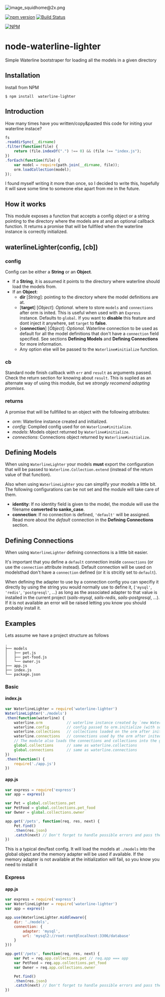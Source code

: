 ![image_squidhome@2x.png](http://i.imgur.com/RIvu9.png)

[![npm version](https://badge.fury.io/js/waterline-lighter.svg)](https://badge.fury.io/js/waterline-lighter)
[![Build Status](https://travis-ci.org/Souler/node-waterline-lighter.svg?branch=master)](https://travis-ci.org/Souler/node-waterline-lighter)

[![NPM](https://nodei.co/npm-dl/waterline-lighter.png?months=3)](https://nodei.co/npm/waterline-lighter/)

# node-waterline-lighter
Simple Waterline bootstraper for loading all the models in a given directory

## Installation
Install from NPM
```
$ npm install  waterline-lighter
```

## Introduction
How many times have you written/copy&pasted this code for initing your waterline
instace?
```js
fs
.readdirSync(__dirname)
.filter(function(file) {
    return (file.indexOf(".") !== 0) && (file !== "index.js");
})
.forEach(function(file) {
    var model = require(path.join(__dirname, file));
    orm.loadCollection(model);
});
```
I found myself writing it more than once, so I decided to write this, hopefully
it will save some time to someone else apart from me in the future.

## How it works
This module exposes a function that accepts a config object or a string pointing
to the directory where the models are at and an optional callback function.
It returns a promise that will be fullfiled when the waterline instance is
correctly initialized.

## waterlineLighter(config, [cb])
### config
Config can be either a **String** or an **Object**.
* If a **String**, it is assumed it points to the directory where waterline should
load the models from.
* If an **Object**:
    * **dir** [*String*]: pointing to the directory where the model definitions are at.
    * [**target**] [*Object*]: *Optional*. where to store `models` and `connections` after orm is
        inited. This is useful when used with an `Express` instance. Defaults to `global`.
        If you want to **disable** this feature and dont inject it anywhere, set `target`
        to **false**.
    * [**connection**] [*Object*]: *Optional*. Waterline connection to be used as default for
        all the model definitions that don't have a `connection` field specified. See sections
        **Defining Models** and **Defining Connections** for more information.
    * Any option else will be passed to the `Waterline#initialize` function.

### cb
Standard node finish callback with `err` and `result` as arguments passed.
Check the return section for knowing about `result`. This is suplied as an
alternate way of using this module, but we *strongly recomend adopting promises*.

### returns
A promise that will be fullfilled to an object with the following attributes:
* *orm*: Waterline instance created and initialized.
* *config*: Compiled config used for on `Waterline#initialize`.
* *models*: Models object returned by `Waterline#initialize`.
* *connections*: Connections object returned by `Waterline#initialize`.

## Defining Models
When using `WaterlineLighter` your models **must** export the configuration that
will be passed to `Waterline.Collection.extend` (instead of the return value
of that function).
  
Also when using `WaterlineLighter` you can simplify your models a little bit. The
following configurations can be not set and the module will take care of them.
* **identity**: If no identity field is given to the model, the module will use
    the filename **converted to sanke_case**.
* **connection**: If no connection is defined, `'default'` will be assigned.
    Read more about the *default* connection in the **Defining Connections** section.

## Defining Connections
When using `WaterlineLighter` defining connections is a little bit easier.

It's important that you define a `default` connection inside `connections` (or
use the `connection` attribute instead). Default connection will be used on 
modelsthad don't have a `connection` defined (or it is strcitly set to 
`default`).

When defining the adapter to use by a connection config you can specifiy it
directly by using the string you would normally use to define it, (`'mysql'`,
`'redis'`, `'postgresql'`, ...) as long as the associated adapter to that value
is installed in the current project (*sails-mysql*, *sails-redis*,
*sails-postgresql*, ...). If it is not available an error will be raised letting
you know you should probably install it.

## Examples
Lets assume we have a project structure as follows
```
.
├── models
│   ├── pet.js
│   ├── pet-food.js
│   └── owner.js
├── app.js
├── index.js
└── package.json
```

### Basic
#### index.js
```js
var WaterlineLighter = require('waterline-lighter')
WaterlineLighter('./models')
.then(function(waterline) {
    waterline.orm           // waterline instance created by `new Waterline()`
    waterline.config        // config passed to orm.initialize (with some extra opts)
    waterline.collections   // collections loaded on the orm after inited
    waterline.connections   // connections used by the orm after inited
    // The module also loads the connections and collections into the global object
    global.collections      // same as waterline.collections
    global.connections      // same as waterline.connections
})
.then(function() {
    require('./app.js')
})
```

#### app.js
```js
var express = require('express')
var app = expres()

var Pet = global.collections.pet
var PetFood = global.collections.pet_food
var Owner = global.collections.owner

app.get('/pets', function(req, res, next) {
    Pet.find()
    .then(res.json)
    .catch(next) // Don't forget to handle possible errors and pass them to express
})
```

This is a typical dev/fast config. It will load the models at `./models` into
the global object and the memory adapter will be used if available. If the memory
adapter is not available at the initialization will fail, so you know you need to
install it

### Express
#### app.js
```js
var express = require('express')
var WaterlineLighter = require('waterline-lighter')
var app = expres()

app.use(WaterlineLighter.middleware({
    dir: './models',
    connection: {
        adapter: 'mysql',
        url: 'mysql2://root:root@localhost:3306/database'
    }
}))

app.get('/pets', function(req, res, next) {
    var Pet = req.app.collections.pet // req.app === app
    var PetFood = req.app.collections.pet_food
    var Owner = req.app.collections.owner

    Pet.find()
    .then(res.json)
    .catch(next) // Don't forget to handle possible errors and pass them to express
})
```
